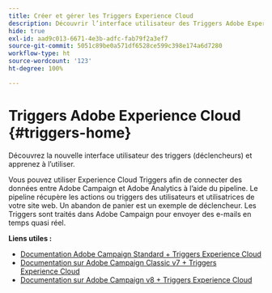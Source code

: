 ```yaml
---
title: Créer et gérer les Triggers Experience Cloud
description: Découvrir l’interface utilisateur des Triggers Adobe Experience Cloud
hide: true
exl-id: aad9c013-6671-4e3b-adfc-fab79f2a3ef7
source-git-commit: 5051c89be0a571df6528ce599c398e174a6d7280
workflow-type: ht
source-wordcount: '123'
ht-degree: 100%

---
```


# Triggers Adobe Experience Cloud {#triggers-home}

Découvrez la nouvelle interface utilisateur des triggers (déclencheurs) et apprenez à l’utiliser.

Vous pouvez utiliser Experience Cloud Triggers afin de connecter des données entre Adobe Campaign et Adobe Analytics à l’aide du pipeline. Le pipeline récupère les actions ou triggers des utilisateurs et utilisatrices de votre site web. Un abandon de panier est un exemple de déclencheur. Les Triggers sont traités dans Adobe Campaign pour envoyer des e-mails en temps quasi réel.


**Liens utiles :**

* [Documentation Adobe Campaign Standard + Triggers Experience Cloud](https://experienceleague.adobe.com/docs/campaign-standard/using/integrating-with-adobe-cloud/working-with-campaign-and-triggers/about-adobe-experience-cloud-triggers.html?lang=fr)
* [Documentation sur Adobe Campaign Classic v7 + Triggers Experience Cloud](https://experienceleague.adobe.com/docs/campaign-classic/using/integrating-with-adobe-experience-cloud/experience-triggers/about-triggers.html?lang=fr)
* [Documentation sur Adobe Campaign v8 + Triggers Experience Cloud](https://experienceleague.adobe.com/docs/campaign/campaign-v8/connect/ac-triggers.html?lang=fr)
